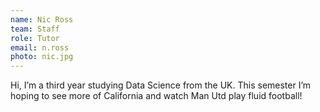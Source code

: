 ```yaml
---
name: Nic Ross
team: Staff
role: Tutor
email: n.ross
photo: nic.jpg
---
```


Hi, I’m a third year studying Data Science from the UK. This semester I’m hoping to see more of California and watch Man Utd play fluid football!